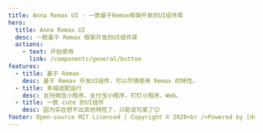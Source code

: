 ```yaml
---
title: Anna Remax UI - 一款基于Remax框架开发的UI组件库
hero:
  title: Anna Remax UI
  desc: 一款基于 Remax 框架开发的UI组件库
  actions:
    - text: 开始使用
      link: /components/general/button
features:
  - title: 基于 Remax
    desc: 基于 Remax 开发UI组件，可以尽情使用 Remax 的特性。
  - title: 多端适配运行
    desc: 支持微信小程序，支付宝小程序，钉钉小程序，Web。
  - title: 一款 cute 的UI组件
    desc: 因为实在想不出其他特性了，只能说可爱了😊
footer: Open-source MIT Licensed | Copyright © 2020<br />Powered by [dumi](https://d.umijs.org/)
---
```

